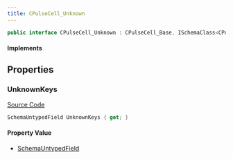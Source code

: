 ```yaml
---
title: CPulseCell_Unknown
---
```


```csharp
public interface CPulseCell_Unknown : CPulseCell_Base, ISchemaClass<CPulseCell_Base>, ISchemaClass<CPulseCell_Unknown>, ISchemaField, ISchemaClass, INativeHandle
```

#### Implements

## Properties

### UnknownKeys

[Source Code](https://github.com/swiftly-solution/swiftlys2/blob/main/managed/src/SwiftlyS2.Generated/Schemas/Interfaces/CPulseCell_Unknown.cs#L18)

```csharp
SchemaUntypedField UnknownKeys { get; }
```

#### Property Value

- [SchemaUntypedField](/docs/api/shared/schemas/schemauntypedfield)

